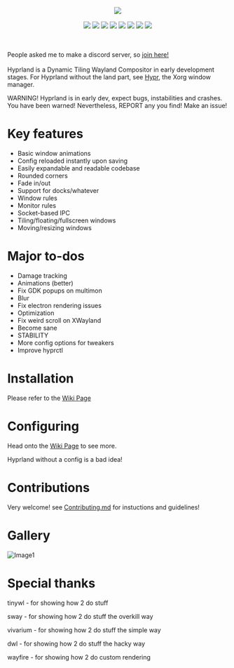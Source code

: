 <p align="center">
 <img src="https://raw.githubusercontent.com/vaxerski/Hyprland/main/assets/hyprland.png" />
 <br/><br/>
 <img src="https://github.com/vaxerski/Hyprland/actions/workflows/ci.yaml/badge.svg" />
 <a href="https://discord.gg/hQ9XvMUjjr"><img src="https://img.shields.io/badge/Join%20the-Discord%20server-6666ff" /></a>
 <img src="https://img.shields.io/github/issues/vaxerski/Hyprland" />
 <img src="https://img.shields.io/github/issues-pr/vaxerski/Hyprland" />
 <img src="https://img.shields.io/github/languages/top/vaxerski/Hyprland" />
 <img src="https://img.shields.io/github/license/vaxerski/Hyprland" />
 <img src="https://img.shields.io/tokei/lines/github/vaxerski/Hyprland" />
 <img src="https://img.shields.io/badge/Hi-mom!-ff69b4" />
</p>
<br/><br/>
People asked me to make a discord server, so <a href="https://discord.gg/hQ9XvMUjjr">join here!</a>
<br/><br/>
Hyprland is a Dynamic Tiling Wayland Compositor in early development stages.
For Hyprland without the land part, see <a href="https://github.com/vaxerski/Hypr">Hypr</a>, the Xorg window manager.


WARNING! 
Hyprland is in early dev, expect bugs, instabilities and crashes. You have been warned!
Nevertheless, REPORT any you find! Make an issue!

# Key features
 - Basic window animations
 - Config reloaded instantly upon saving
 - Easily expandable and readable codebase
 - Rounded corners
 - Fade in/out
 - Support for docks/whatever
 - Window rules
 - Monitor rules
 - Socket-based IPC
 - Tiling/floating/fullscreen windows
 - Moving/resizing windows

# Major to-dos
 - Damage tracking
 - Animations (better)
 - Fix GDK popups on multimon
 - Blur
 - Fix electron rendering issues
 - Optimization
 - Fix weird scroll on XWayland
 - Become sane
 - STABILITY
 - More config options for tweakers
 - Improve hyprctl

# Installation
Please refer to the [Wiki Page](https://github.com/vaxerski/Hyprland/wiki/Installation)
<br/>

# Configuring
Head onto the [Wiki Page](https://github.com/vaxerski/Hyprland/wiki/Configuring-Hyprland) to see more.

Hyprland without a config is a bad idea!
<br/>

# Contributions
Very welcome! see [Contributing.md](https://github.com/vaxerski/Hyprland/blob/main/CONTRIBUTING.md) for instuctions and guidelines!
<br/>

# Gallery
![Image1](https://i.imgur.com/SIPepse.png)
<br/>

# Special thanks
tinywl - for showing how 2 do stuff

sway - for showing how 2 do stuff the overkill way

vivarium - for showing how 2 do stuff the simple way

dwl - for showing how 2 do stuff the hacky way

wayfire - for showing how 2 do custom rendering
